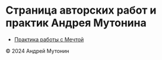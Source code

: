 # Страница авторских работ и практик Андрея Мутонина

- [Практика работы с Мечтой](dreamwork.md)

© 2024 Андрей Мутонин
